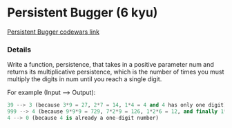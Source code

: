 # Persistent Bugger (6 kyu)
[Persistent Bugger codewars link](https://www.codewars.com/kata/55bf01e5a717a0d57e0000ec)

### Details

Write a function, persistence, that takes in a positive parameter num and returns its multiplicative persistence, which is the number of times you must multiply the digits in num until you reach a single digit.

For example (Input --> Output):
```python
39 --> 3 (because 3*9 = 27, 2*7 = 14, 1*4 = 4 and 4 has only one digit)
999 --> 4 (because 9*9*9 = 729, 7*2*9 = 126, 1*2*6 = 12, and finally 1*2 = 2)
4 --> 0 (because 4 is already a one-digit number)
```